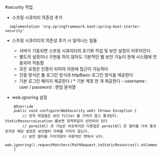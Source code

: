 #security 작업

* 스프링 시큐리티 의존성 추가
```
  implementation 'org.springframework.boot:spring-boot-starter-security'
```

* 스프링 시큐리티의 의존성 추가 시 일어나는 일들
  * 서버가 기동되면 스프링 시큐리티의 초기화 작업 및 보안 설정이 이루어진다
  * 별도의 설정이나 구현을 하지 않아도 기본적인 웹 보안 기능이 현재 시스템에 연동되어 작동함
  * 모든 요청은 인증이 되어야 자원에 접근이 가능하다
  * 인증 방식은 폼 로그인 방식과 httpBasic 로그인 방식을 제공한다
  * 기본 로그인 페이지 제공한다
/  * 기본 계정 한 개 제공한다 – username : user / password : 랜덤 문자열


* web.ignoring 설정 
```
    @Override
    public void configure(WebSecurity web) throws Exception {
        // 정적 파일들은 보안 filter 를 거치지 않고 통과된다. StaticResourceLocation 를보면 정적파일이 선언되어 있다
        // permitAll 과 기능은 비슷하지만 다른점은 permitAll 은 필터를 거쳐 통과된지만 해당 설정은 보안필터 자체를 거치지 않는다.
        // 보안 필터를 거치지않아 비용적인 면에서 낫다.
        web.ignoring().requestMatchers(PathRequest.toStaticResources().atCommonLocations());
    }
```



    

